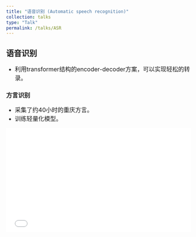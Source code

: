 ```yaml
---
title: "语音识别 (Automatic speech recognition)"
collection: talks
type: "Talk"
permalink: /talks/ASR
---
```


## 语音识别 
- <font size=3> 利用transformer结构的encoder-decoder方案，可以实现轻松的转录。</font>  

### 方言识别
- <font size=3> 采集了约40小时的重庆方言。</font>
- <font size=3> 训练轻量化模型。 </font>
 <div style="position: relative; padding-bottom: 56.25%; height: 0; overflow: hidden; max-width: 100%; height: auto;">
    <iframe 
    src="//player.bilibili.com/player.html?isOutside=true&aid=1705132836&bvid=BV1dT421i7ZU&cid=1562461104&autoplay=0" 
    style="position: absolute; top: 0; left: 0; width: 100%; height: 100%;" 
    frameborder="0" 
    allowfullscreen="true">
    </iframe>
  </div>
 
